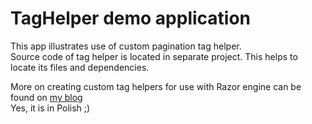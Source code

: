 # TagHelper demo application

This app illustrates use of custom pagination tag helper.  
Source code of tag helper is located in separate project. This helps to locate its files and dependencies.

More on creating custom tag helpers for use with Razor engine can be found on 
[my blog](https://blog.adameczek.pl/index.php/2023/01/21/stronicowanie-w-razor-pages/)  
Yes, it is in Polish ;)